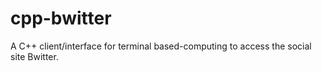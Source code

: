 # cpp-bwitter
A C++ client/interface for terminal based-computing to access the social site Bwitter.
